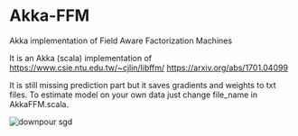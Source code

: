 # Akka-FFM
Akka implementation of Field Aware Factorization Machines

It is an Akka (scala) implementation of 
https://www.csie.ntu.edu.tw/~cjlin/libffm/
https://arxiv.org/abs/1701.04099

It is still missing prediction part but it saves gradients and weights to txt files. To estimate model on your own data just change file_name in AkkaFFM.scala.

![downpour sgd](https://github.com/mpekalski/AkkaDistBelief/raw/master/images/downpour_sgd.png)

